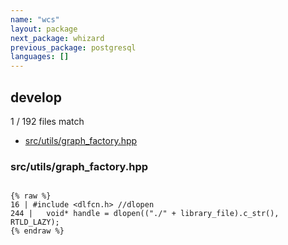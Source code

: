 ```yaml
---
name: "wcs"
layout: package
next_package: whizard
previous_package: postgresql
languages: []
---
```

## develop
1 / 192 files match

 - [src/utils/graph_factory.hpp](#srcutilsgraph_factoryhpp)

### src/utils/graph_factory.hpp

```

{% raw %}
16 | #include <dlfcn.h> //dlopen
244 |   void* handle = dlopen(("./" + library_file).c_str(), RTLD_LAZY);
{% endraw %}

```